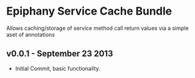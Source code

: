 Epiphany Service Cache Bundle
=============================

Allows caching/storage of service method call return values via a simple aset of annotations

v0.0.1 - September 23 2013
--------------------------

- Initial Commit, basic functionailty.
